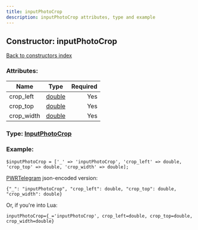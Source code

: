 ```yaml
---
title: inputPhotoCrop
description: inputPhotoCrop attributes, type and example
---
```

## Constructor: inputPhotoCrop  
[Back to constructors index](index.md)



### Attributes:

| Name     |    Type       | Required |
|----------|:-------------:|---------:|
|crop\_left|[double](../types/double.md) | Yes|
|crop\_top|[double](../types/double.md) | Yes|
|crop\_width|[double](../types/double.md) | Yes|



### Type: [InputPhotoCrop](../types/InputPhotoCrop.md)


### Example:

```
$inputPhotoCrop = ['_' => 'inputPhotoCrop', 'crop_left' => double, 'crop_top' => double, 'crop_width' => double];
```  

[PWRTelegram](https://pwrtelegram.xyz) json-encoded version:

```
{"_": "inputPhotoCrop", "crop_left": double, "crop_top": double, "crop_width": double}
```


Or, if you're into Lua:  


```
inputPhotoCrop={_='inputPhotoCrop', crop_left=double, crop_top=double, crop_width=double}

```


